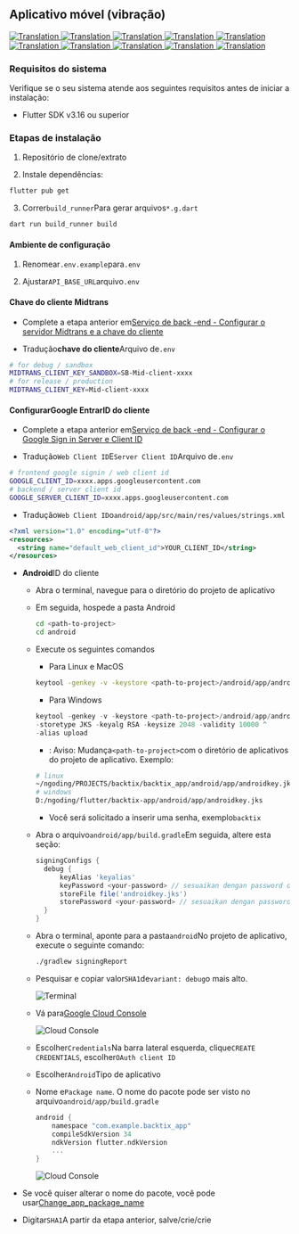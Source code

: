 ## Aplicativo móvel (vibração)

<a href="./mobile-app.md">
  <img alt="Translation" src="https://img.shields.io/badge/Bahasa_Indonesia-blue?style=for-the-badge&logo=googletranslate&logoColor=blue&labelColor=white">
</a>
<a href="./mobile-app.en.md">
  <img alt="Translation" src="https://img.shields.io/badge/English-blue?style=for-the-badge&logo=googletranslate&logoColor=blue&labelColor=white">
</a>
<a href="./mobile-app.zh-CN.md">
  <img alt="Translation" src="https://img.shields.io/badge/简体中文-blue?style=for-the-badge&logo=googletranslate&logoColor=blue&labelColor=white">
</a>
<a href="./mobile-app.ja.md">
  <img alt="Translation" src="https://img.shields.io/badge/日本語-blue?style=for-the-badge&logo=googletranslate&logoColor=blue&labelColor=white">
</a>
<a href="./mobile-app.ar.md">
  <img alt="Translation" src="https://img.shields.io/badge/Arabic_عربي-blue?style=for-the-badge&logo=googletranslate&logoColor=blue&labelColor=white">
</a>
<a href="./mobile-app.pt.md">
  <img alt="Translation" src="https://img.shields.io/badge/Português-blue?style=for-the-badge&logo=googletranslate&logoColor=blue&labelColor=white">
</a>
<a href="./mobile-app.es.md">
  <img alt="Translation" src="https://img.shields.io/badge/Español-blue?style=for-the-badge&logo=googletranslate&logoColor=blue&labelColor=white">
</a>
<a href="./mobile-app.fr.md">
  <img alt="Translation" src="https://img.shields.io/badge/Français-blue?style=for-the-badge&logo=googletranslate&logoColor=blue&labelColor=white">
</a>
<a href="./mobile-app.vi.md">
  <img alt="Translation" src="https://img.shields.io/badge/Tiếng_Việt-blue?style=for-the-badge&logo=googletranslate&logoColor=blue&labelColor=white">
</a>
<a href="./mobile-app.hi.md">
  <img alt="Translation" src="https://img.shields.io/badge/Hindi_हिंदी-blue?style=for-the-badge&logo=googletranslate&logoColor=blue&labelColor=white">
</a>

### Requisitos do sistema

Verifique se o seu sistema atende aos seguintes requisitos antes de iniciar a instalação:

-   Flutter SDK v3.16 ou superior

### Etapas de instalação

1.  Repositório de clone/extrato

2.  Instale dependências:

```bash
flutter pub get
```

3.  Correr`build_runner`Para gerar arquivos`*.g.dart`

```bash
dart run build_runner build
```

#### Ambiente de configuração

1.  Renomear`.env.example`para`.env`

2.  Ajustar`API_BASE_URL`arquivo`.env`

#### Chave do cliente Midtrans

-   Complete a etapa anterior em[Serviço de back -end - Configurar o servidor Midtrans e a chave do cliente](api-service.md#setup-midtrans-server--client-key)

-   Tradução**chave do cliente**Arquivo de`.env`

```sh
# for debug / sandbox
MIDTRANS_CLIENT_KEY_SANDBOX=SB-Mid-client-xxxx
# for release / production
MIDTRANS_CLIENT_KEY=Mid-client-xxxx
```

#### Configurar**Google Entrar**ID do cliente

-   Complete a etapa anterior em[Serviço de back -end - Configurar o Google Sign in Server e Client ID](api-service.md#setup-google-sign-in-server--client-id)

-   Tradução`Web Client ID`E`Server Client ID`Arquivo de`.env`

```sh
# frontend google signin / web client id
GOOGLE_CLIENT_ID=xxxx.apps.googleusercontent.com
# backend / server client id
GOOGLE_SERVER_CLIENT_ID=xxxx.apps.googleusercontent.com
```

-   Tradução`Web Client ID`o`android/app/src/main/res/values/strings.xml`

```xml
<?xml version="1.0" encoding="utf-8"?>
<resources>
  <string name="default_web_client_id">YOUR_CLIENT_ID</string> 
</resources>
```

-   **Android**ID do cliente

    -   Abra o terminal, navegue para o diretório do projeto de aplicativo

    -   Em seguida, hospede a pasta Android

        ```bash
        cd <path-to-project>
        cd android
        ```

    -   Execute os seguintes comandos

        -   Para Linux e MacOS

        ```bash
        keytool -genkey -v -keystore <path-to-project>/android/app/androidkey.jks -keyalg RSA -keysize 2048 -validity 10000 -alias keyalias

        ```

        -   Para Windows

        ```powershell
        keytool -genkey -v -keystore <path-to-project>/android/app/androidkey.jks ^
        -storetype JKS -keyalg RSA -keysize 2048 -validity 10000 ^
        -alias upload
        ```

        -   : Aviso: Mudança`<path-to-project>`com o diretório de aplicativos do projeto de aplicativo.
            Exemplo:

        ```bash
        # linux
        ~/ngoding/PROJECTS/backtix/backtix_app/android/app/androidkey.jks
        # windows
        D:/ngoding/flutter/backtix-app/android/app/androidkey.jks
        ```

        -   Você será solicitado a inserir uma senha, exemplo`backtix`

    -   Abra o arquivo`android/app/build.gradle`Em seguida, altere esta seção:
        ```gradle
        signingConfigs {
          debug {
              keyAlias 'keyalias'
              keyPassword <your-password> // sesuaikan dengan password dari langkah sebelumnya
              storeFile file('androidkey.jks')
              storePassword <your-password> // sesuaikan dengan password dari langkah sebelumnya
          }
        }
        ```

    -   Abra o terminal, aponte para a pasta`android`No projeto de aplicativo, execute o seguinte comando:

        ```bash
        ./gradlew signingReport
        ```

    -   Pesquisar e copiar valor`SHA1`de`variant: debug`o mais alto.

        ![Terminal](/assets/Screenshot_5.png)

    -   Vá para[Google Cloud Console](https://console.cloud.google.com)

        ![Cloud Console](/assets/Screenshot_2.png)

    -   Escolher`Credentials`Na barra lateral esquerda, clique`CREATE CREDENTIALS`, escolher`OAuth client ID`

    -   Escolher`Android`Tipo de aplicativo

    -   Nome e`Package name`. O nome do pacote pode ser visto no arquivo`android/app/build.gradle`

        ```gradle
        android {
            namespace "com.example.backtix_app"
            compileSdkVersion 34
            ndkVersion flutter.ndkVersion
            ...
        }
        ```

        ![Cloud Console](/assets/Screenshot_6.png)


-   Se você quiser alterar o nome do pacote, você pode usar[Change_app_package_name](https://pub.dev/packages/change_app_package_name)

-   Digitar`SHA1`A partir da etapa anterior, salve/crie/crie
